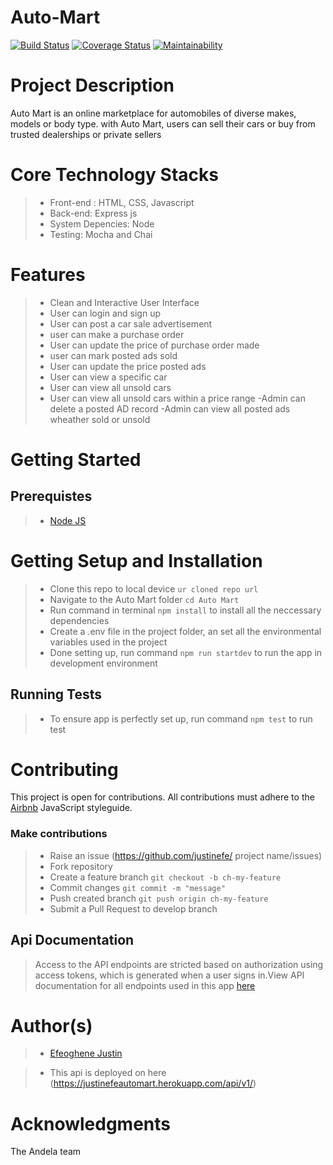 # Auto-Mart

[![Build Status](https://travis-ci.org/justinefe/Auto-Mart.svg?branch=develop)](https://travis-ci.org/justinefe/Auto-Mart)
[![Coverage Status](https://coveralls.io/repos/github/justinefe/Auto-Mart/badge.svg)](https://coveralls.io/github/justinefe/Auto-Mart)
[![Maintainability](https://api.codeclimate.com/v1/badges/099c196489f50e8de454/maintainability)](https://codeclimate.com/github/justinefe/Auto-Mart/maintainability)

# Project Description
  Auto Mart is an online marketplace for automobiles of diverse makes, models or body type. with Auto Mart, users can sell their cars or buy from trusted dealerships or private sellers

# Core Technology Stacks
>- Front-end : HTML, CSS, Javascript
>- Back-end:  Express js
>- System Depencies:  Node
>- Testing: Mocha and Chai

# Features
>- Clean and Interactive User Interface
>- User can login and sign up
>- User can post a car sale advertisement
>- user can make a purchase order
>- User can update the price of purchase order made
>- user can mark posted ads sold
>- User can update the price posted ads
>- User can view a specific car
>- User can view all unsold cars
>- User can view all unsold cars within a price range
>-Admin can delete a posted AD record
>-Admin can view all posted ads wheather sold or unsold

# Getting Started

## Prerequistes
>- [Node JS](https://nodejs.org/en/)

# Getting Setup and Installation
>- Clone this repo to local device `ur cloned repo url`
>- Navigate to the Auto Mart folder `cd Auto Mart`
>- Run command in terminal `npm install` to install all the neccessary dependencies
>- Create a .env file in the project folder, an set all the environmental variables used in the project
>- Done setting up, run command `npm run startdev` to run the app in development environment

## Running Tests
>- To ensure app is perfectly set up, run command `npm test` to run test

# Contributing
This project is open for contributions. All contributions must adhere to the [Airbnb](https://github.com/airbnb/javascript) JavaScript styleguide.

### Make contributions
>- Raise an issue (https://github.com/justinefe/ project name/issues)
>- Fork repository
>- Create a feature branch `git checkout -b ch-my-feature`
>- Commit changes `git commit -m "message"`
>- Push created branch `git push origin ch-my-feature`
>- Submit a Pull Request to develop branch

## Api Documentation
> Access to the API endpoints are stricted based on authorization using access tokens, which is generated when a user signs in.View API documentation for all endpoints used in this app [here]()

# Author(s)
>- [Efeoghene Justin ](https://github.com/justinefe/Auto-Mart)

>- This api is deployed on here (https://justinefeautomart.herokuapp.com/api/v1/)

# Acknowledgments
The Andela team